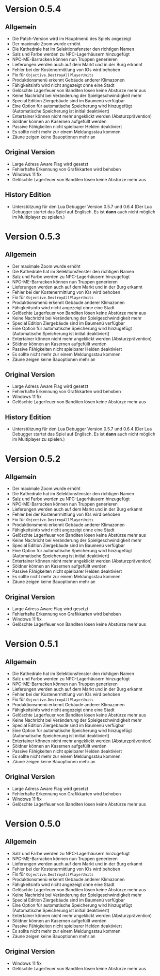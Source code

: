 # Version 0.5.4

## Allgemein

- Die Patch-Version wird im Hauptmenü des Spiels angezeigt
- Der maximale Zoom wurde erhöht
- Die Kathedrale hat im Selektionsfenster den richtigen Namen
- Salz und Farbe werden zu NPC-Lagerhäusern hinzugefügt
- NPC-ME-Barracken können nun Truppen generieren
- Lieferungen werden auch auf dem Markt und in der Burg erkannt
- Fehler bei der Kostenermittlung von IOs wird behoben
- Fix für `Objective.DestroyAllPlayerUnits`
- Produktionsmenü erkennt Gebäude anderer Klimazonen
- Fähigkeitsinfo wird nicht angezeigt ohne eine Stadt
- Gelöschte Lagerfeuer von Banditen lösen keine Abstürze mehr aus
- Keine Nachricht bei Veränderung der Spielgeschwindigkeit mehr
- Special Edition Ziergebäude sind im Baumenü verfügbar
- Eine Option für automatische Speicherung wird hinzugefügt
  (Automatische Speicherung ist initial deaktiviert)
- Entertainer können nicht mehr angeklickt werden (Absturzprävention)
- Söldner können an Kasernen aufgefüllt werden
- Passive Fähigkeiten nicht spielbarer Helden deaktiviert
- Es sollte nicht mehr zur einem Meldungsstau kommen
- Zäune zeigen keine Bauoptionen mehr an

## Original Version

- Large Adress Aware Flag wird gesetzt
- Fehlerhafte Erkennung von Grafikkarten wird behoben
- Windows 11 fix
- Gelöschte Lagerfeuer von Banditen lösen keine Abstürze mehr aus

## History Edition

- Unterstützung für den Lua Debugger Version 0.5.7 und 0.6.4
  (Der Lua Debugger startet das Spiel auf Englisch. Es ist __dann__ auch nicht 
   möglich im Multiplayer zu spielen.)

# Version 0.5.3

## Allgemein

- Der maximale Zoom wurde erhöht
- Die Kathedrale hat im Selektionsfenster den richtigen Namen
- Salz und Farbe werden zu NPC-Lagerhäusern hinzugefügt
- NPC-ME-Barracken können nun Truppen generieren
- Lieferungen werden auch auf dem Markt und in der Burg erkannt
- Fehler bei der Kostenermittlung von IOs wird behoben
- Fix für `Objective.DestroyAllPlayerUnits`
- Produktionsmenü erkennt Gebäude anderer Klimazonen
- Fähigkeitsinfo wird nicht angezeigt ohne eine Stadt
- Gelöschte Lagerfeuer von Banditen lösen keine Abstürze mehr aus
- Keine Nachricht bei Veränderung der Spielgeschwindigkeit mehr
- Special Edition Ziergebäude sind im Baumenü verfügbar
- Eine Option für automatische Speicherung wird hinzugefügt
  (Automatische Speicherung ist initial deaktiviert)
- Entertainer können nicht mehr angeklickt werden (Absturzprävention)
- Söldner können an Kasernen aufgefüllt werden
- Passive Fähigkeiten nicht spielbarer Helden deaktiviert
- Es sollte nicht mehr zur einem Meldungsstau kommen
- Zäune zeigen keine Bauoptionen mehr an

## Original Version

- Large Adress Aware Flag wird gesetzt
- Fehlerhafte Erkennung von Grafikkarten wird behoben
- Windows 11 fix
- Gelöschte Lagerfeuer von Banditen lösen keine Abstürze mehr aus

## History Edition

- Unterstützung für den Lua Debugger Version 0.5.7 und 0.6.4
  (Der Lua Debugger startet das Spiel auf Englisch. Es ist __dann__ auch nicht 
   möglich im Multiplayer zu spielen.)

# Version 0.5.2

## Allgemein

- Der maximale Zoom wurde erhöht
- Die Kathedrale hat im Selektionsfenster den richtigen Namen
- Salz und Farbe werden zu NPC-Lagerhäusern hinzugefügt
- NPC-ME-Barracken können nun Truppen generieren
- Lieferungen werden auch auf dem Markt und in der Burg erkannt
- Fehler bei der Kostenermittlung von IOs wird behoben
- Fix für `Objective.DestroyAllPlayerUnits`
- Produktionsmenü erkennt Gebäude anderer Klimazonen
- Fähigkeitsinfo wird nicht angezeigt ohne eine Stadt
- Gelöschte Lagerfeuer von Banditen lösen keine Abstürze mehr aus
- Keine Nachricht bei Veränderung der Spielgeschwindigkeit mehr
- Special Edition Ziergebäude sind im Baumenü verfügbar
- Eine Option für automatische Speicherung wird hinzugefügt
  (Automatische Speicherung ist initial deaktiviert)
- Entertainer können nicht mehr angeklickt werden (Absturzprävention)
- Söldner können an Kasernen aufgefüllt werden
- Passive Fähigkeiten nicht spielbarer Helden deaktiviert
- Es sollte nicht mehr zur einem Meldungsstau kommen
- Zäune zeigen keine Bauoptionen mehr an

## Original Version

- Large Adress Aware Flag wird gesetzt
- Fehlerhafte Erkennung von Grafikkarten wird behoben
- Windows 11 fix
- Gelöschte Lagerfeuer von Banditen lösen keine Abstürze mehr aus

# Version 0.5.1

## Allgemein

- Die Kathedrale hat im Selektionsfenster den richtigen Namen
- Salz und Farbe werden zu NPC-Lagerhäusern hinzugefügt
- NPC-ME-Barracken können nun Truppen generieren
- Lieferungen werden auch auf dem Markt und in der Burg erkannt
- Fehler bei der Kostenermittlung von IOs wird behoben
- Fix für `Objective.DestroyAllPlayerUnits`
- Produktionsmenü erkennt Gebäude anderer Klimazonen
- Fähigkeitsinfo wird nicht angezeigt ohne eine Stadt
- Gelöschte Lagerfeuer von Banditen lösen keine Abstürze mehr aus
- Keine Nachricht bei Veränderung der Spielgeschwindigkeit mehr
- Special Edition Ziergebäude sind im Baumenü verfügbar
- Eine Option für automatische Speicherung wird hinzugefügt
  (Automatische Speicherung ist initial deaktiviert)
- Entertainer können nicht mehr angeklickt werden (Absturzprävention)
- Söldner können an Kasernen aufgefüllt werden
- Passive Fähigkeiten nicht spielbarer Helden deaktiviert
- Es sollte nicht mehr zur einem Meldungsstau kommen
- Zäune zeigen keine Bauoptionen mehr an

## Original Version

- Large Adress Aware Flag wird gesetzt
- Fehlerhafte Erkennung von Grafikkarten wird behoben
- Windows 11 fix
- Gelöschte Lagerfeuer von Banditen lösen keine Abstürze mehr aus

# Version 0.5.0

## Allgemein

- Salz und Farbe werden zu NPC-Lagerhäusern hinzugefügt
- NPC-ME-Barracken können nun Truppen generieren
- Lieferungen werden auch auf dem Markt und in der Burg erkannt
- Fehler bei der Kostenermittlung von IOs wird behoben
- Fix für `Objective.DestroyAllPlayerUnits`
- Produktionsmenü erkennt Gebäude anderer Klimazonen
- Fähigkeitsinfo wird nicht angezeigt ohne eine Stadt
- Gelöschte Lagerfeuer von Banditen lösen keine Abstürze mehr aus
- Keine Nachricht bei Veränderung der Spielgeschwindigkeit mehr
- Special Edition Ziergebäude sind im Baumenü verfügbar
- Eine Option für automatische Speicherung wird hinzugefügt
  (Automatische Speicherung ist initial deaktiviert)
- Entertainer können nicht mehr angeklickt werden (Absturzprävention)
- Söldner können an Kasernen aufgefüllt werden
- Passive Fähigkeiten nicht spielbarer Helden deaktiviert
- Es sollte nicht mehr zur einem Meldungsstau kommen
- Zäune zeigen keine Bauoptionen mehr an

## Original Version

- Windows 11 fix
- Gelöschte Lagerfeuer von Banditen lösen keine Abstürze mehr aus